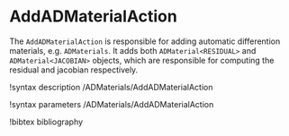 # AddADMaterialAction

The `AddADMaterialAction` is responsible for adding automatic differention
materials, e.g. `ADMaterials`. It adds both `ADMaterial<RESIDUAL>` and
`ADMaterial<JACOBIAN>` objects, which are responsible for computing the residual
and jacobian respectively.

!syntax description /ADMaterials/AddADMaterialAction

!syntax parameters /ADMaterials/AddADMaterialAction

!bibtex bibliography
